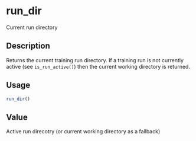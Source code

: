 # run_dir


Current run directory




## Description

Returns the current training run directory. If a training run is
not currently active (see `is_run_active()`) then the current
working directory is returned.





## Usage
```r
run_dir()
```





## Value

Active run direcotry (or current working directory as a fallback)





